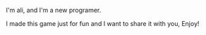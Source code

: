 I'm ali, and I'm a new programer.

I made this game just for fun and I want to share it with you, Enjoy!

